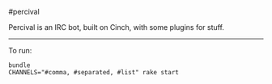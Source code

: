 #percival

Percival is an IRC bot, built on Cinch, with some plugins for stuff.


---------

To run:

    bundle
    CHANNELS="#comma, #separated, #list" rake start



